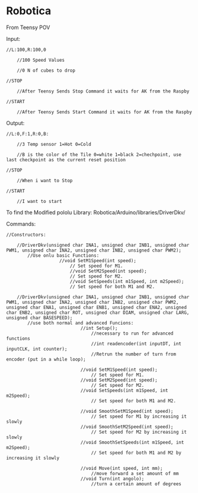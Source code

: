 # Robotica

From Teensy POV

Input: 

	//L:100,R:100,0
		
		//100 Speed Values
				
		//0 N of cubes to drop
				
	//STOP
		
		//After Teensy Sends Stop Command it waits for AK from the Raspby
				
	//START
		
		//After Teensy Sends Start Command it waits for AK from the Raspby
				
    
Output:

	//L:0,F:1,R:0,B:
		
		//3 Temp sensor 1=Hot 0=Cold
				
		//B is the color of the Tile 0=white 1=black 2=chechpoint, use last checkpoint as the current reset position
				
	//STOP
		
		//When i want to Stop
				
	//START
		
		//I want to start
				

To find the Modified pololu Library: Robotica/Arduino/libraries/DriverDkv/

Commands:

	//Constructors:

		//DriverDkv(unsigned char INA1, unsigned char INB1, unsigned char PWM1, unsigned char INA2, unsigned char INB2, unsigned char PWM2);
			//Use onlu basic Functions:
						//void SetM1Speed(int speed); 
							// Set speed for M1.
    						//void SetM2Speed(int speed); 
							// Set speed for M2.
    						//void SetSpeeds(int m1Speed, int m2Speed);
							// Set speed for both M1 and M2.

		//DriverDkv(unsigned char INA1, unsigned char INB1, unsigned char PWM1, unsigned char INA2, unsigned char INB2, unsigned char PWM2, unsigned char ENA1, unsigned char ENB1, unsigned char ENA2, unsigned char ENB2, unsigned char ROT, unsigned char DIAM, unsigned char LARG, unsigned char BASESPEED);
			//use both normal and advanced Funcions:
								//int Setup(); 
									//necessary to run for advanced functions
    								//int readencoder(int inputDT, int inputCLK, int counter); 
									//Retrun the number of turn from encoder (put in a while loop);
								
								//void SetM1Speed(int speed); 
									// Set speed for M1.
								//void SetM2Speed(int speed); 
									// Set speed for M2.
								//void SetSpeeds(int m1Speed, int m2Speed); 
									// Set speed for both M1 and M2.
								
								//void SmoothSetM1Speed(int speed); 
									// Set speed for M1 by increasing it slowly
								//void SmoothSetM2Speed(int speed); 
									// Set speed for M2 by increasing it slowly
								//void SmoothSetSpeeds(int m1Speed, int m2Speed); 
									// Set speed for both M1 and M2 by increasing it slowly
								
								//void Move(int speed, int mm); 
									//move forward a set amount of mm
								//void Turn(int angolo);
									//turn a certain amount of degrees



